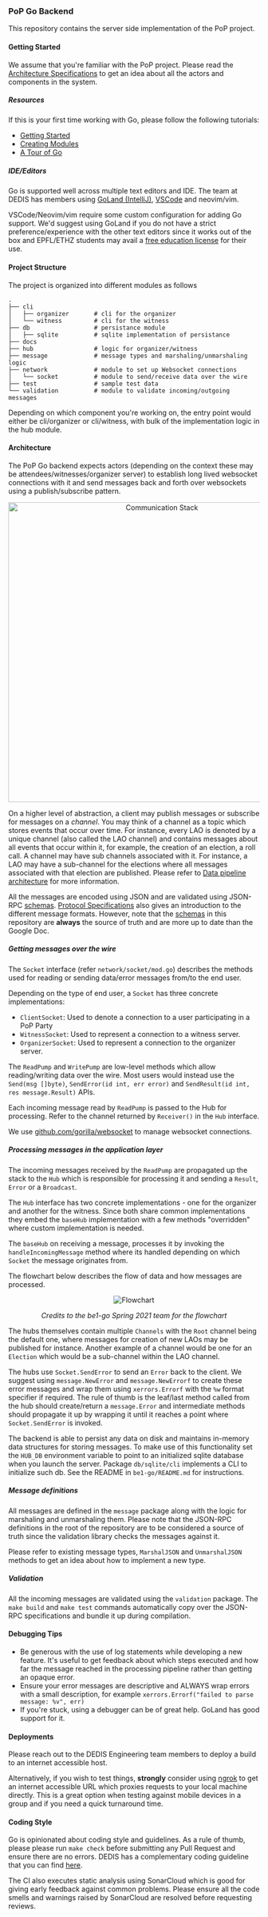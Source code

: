 ### PoP Go Backend

This repository contains the server side implementation of the PoP project.

#### Getting Started

We assume that you're familiar with the PoP project. Please read the
[Architecture Specifications](https://docs.google.com/document/d/19r3rP6o8TO-xeZBM0GQzkHYQFSJtWy7UhjLhzzZVry4)
to get an idea about all the actors and components in the system.

##### Resources

If this is your first time working with Go, please follow the following
tutorials:

* [Getting Started](https://golang.org/doc/tutorial/getting-started)
* [Creating Modules](https://golang.org/doc/tutorial/create-module)
* [A Tour of Go](https://tour.golang.org/welcome/1)

 
##### IDE/Editors

Go is supported well across multiple text editors and IDE. The team at DEDIS has
members using [GoLand (IntelliJ)](https://www.jetbrains.com/go/),
[VSCode](https://code.visualstudio.com/) and neovim/vim.

VSCode/Neovim/vim require some custom configuration for adding Go support. We'd
suggest using GoLand if you do not have a strict preference/experience with the
other text editors since it works out of the box and EPFL/ETHZ students may
avail a [free education license](https://www.jetbrains.com/community/education/#students)
for their use.

#### Project Structure

The project is organized into different modules as follows

```
.
├── cli
│   ├── organizer       # cli for the organizer
│   └── witness         # cli for the witness
├── db                  # persistance module
│   ├── sqlite          # sqlite implementation of persistance 
├── docs
├── hub                 # logic for organizer/witness
├── message             # message types and marshaling/unmarshaling logic
├── network             # module to set up Websocket connections
│   └── socket          # module to send/receive data over the wire
├── test                # sample test data
└── validation          # module to validate incoming/outgoing messages
```

Depending on which component you're working on, the entry point would either be
cli/organizer or cli/witness, with bulk of the implementation logic in the hub
module.

#### Architecture

The PoP Go backend expects actors (depending on the context these may be
attendees/witnesses/organizer server) to establish long lived websocket
connections with it and send messages back and forth over websockets using a
publish/subscribe pattern.

<div align="center">
  <img alt="Communication Stack" src="images/comm_stack.jpeg" width="600" />
</div>

On a higher level of abstraction, a client may publish messages or subscribe for
messages on a *channel*. You may think of a channel as a topic which stores
events that occur over time. For instance, every LAO is denoted by a unique
channel (also called the LAO channel) and contains messages about all events
that occur within it, for example, the creation of an election, a roll call. A
channel may have sub channels associated with it. For instance, a LAO may have a
sub-channel for the elections where all messages associated with that election
are published. Please refer to [Data pipeline
architecture](https://docs.google.com/document/d/19r3rP6o8TO-xeZBM0GQzkHYQFSJtWy7UhjLhzzZVry4/edit#heading=h.1h71fzpdznrh)
for more information.

All the messages are encoded using JSON and are validated using JSON-RPC
[schemas](https://github.com/dedis/student_21_pop/tree/master/protocol).
[Protocol Specifications](https://docs.google.com/document/d/1fyNWSPzLhM6W9V0VTFf2waMLiJGcscy7wa4bQlLkySM)
also gives an introduction to the different message formats. However, note that
the [schemas](https://github.com/dedis/student_21_pop/tree/master/protocol) in
this repository are **always** the source of truth and are more up to date than
the Google Doc.

##### Getting messages over the wire

The `Socket` interface (refer `network/socket/mod.go`) describes the methods
used for reading or sending data/error messages from/to the end user.

Depending on the type of end user, a `Socket` has three concrete
implementations:

* `ClientSocket`: Used to denote a connection to a user participating in a PoP
  Party
* `WitnessSocket`: Used to represent a connection to a witness server.
* `OrganizerSocket`: Used to represent a connection to the organizer server.

The `ReadPump` and `WritePump` are low-level methods which allow reading/writing
data over the wire. Most users would instead use the `Send(msg []byte)`,
`SendError(id int, err error)` and `SendResult(id int, res message.Result)`
APIs.

Each incoming message read by `ReadPump` is passed to the Hub for processing.
Refer to the channel returned by `Receiver()` in the `Hub` interface.

We use [github.com/gorilla/websocket](github.com/gorilla/websocket) to manage
websocket connections.

##### Processing messages in the application layer

The incoming messages received by the `ReadPump` are propagated up the stack to
the `Hub` which is responsible for processing it and sending a `Result`, `Error`
or a `Broadcast`.

The `Hub` interface has two concrete implementations - one for the organizer and
another for the witness. Since both share common implementations they embed the
`baseHub` implementation with a few methods "overridden" where custom
implementation is needed.

The `baseHub` on receiving a message, processes it by invoking the
`handleIncomingMessage` method where its handled depending on which `Socket` the
message originates from.

The flowchart below describes the flow of data and how messages are processed.

<div align="center">
  <img src="images/flowchart.png" alt="Flowchart"/>
</div>

<p align="center"><i>
  Credits to the be1-go Spring 2021 team for the flowchart
</i></p>

The hubs themselves contain multiple `Channels` with the `Root` channel being
the default one, where messages for creation of new LAOs may be published for
instance. Another example of a channel would be one for an `Election` which
would be a sub-channel within the LAO channel.

The hubs use `Socket.SendError` to send an `Error` back to the client.
We suggest using `message.NewError` and `message.NewErrorf` to create
these error messages and wrap them using `xerrors.Errorf` with the `%w`
format specifier if required. The rule of thumb is the leaf/last method
called from the hub should create/return a `message.Error` and intermediate
methods should propagate it up by wrapping it until it reaches a point
where `Socket.SendError` is invoked.

The backend is able to persist any data on disk and maintains in-memory data
structures for storing messages. To make use of this functionality set the
`HUB_DB` environment variable to point to an initialized sqlite database when
you launch the server. Package `db/sqlite/cli` implements a CLI to initialize
such db. See the README in `be1-go/README.md` for instructions.


##### Message definitions

All messages are defined in the `message` package along with the logic for
marshaling and unmarshaling them. Please note that the JSON-RPC definitions in
the root of the repository are to be considered a source of truth since the
validation library checks the messages against it.

Please refer to existing message types, `MarshalJSON` and `UnmarshalJSON`
methods to get an idea about how to implement a new type.

##### Validation

All the incoming messages are validated using the `validation` package. The
`make build` and `make test` commands automatically copy over the JSON-RPC
specifications and bundle it up during compilation.

#### Debugging Tips

* Be generous with the use of log statements while developing a new feature.
It's useful to get feedback about which steps executed and how far the message
reached in the processing pipeline rather than getting an opaque error.
* Ensure your error messages are descriptive and ALWAYS wrap errors with a small
  description, for example `xerrors.Errorf("failed to parse message: %v", err)`
* If you're stuck, using a debugger can be of great help. GoLand has good
support for it.

#### Deployments

Please reach out to the DEDIS Engineering team members to deploy a build to an
internet accessible host.

Alternatively, if you wish to test things, **strongly** consider using
[ngrok](https://ngrok.com/) to get an internet accessible URL which proxies
requests to your local machine directly. This is a great option when testing
against mobile devices in a group and if you need a quick turnaround time.

#### Coding Style

Go is opinionated about coding style and guidelines. As a rule of thumb, please
please run `make check` before submitting any Pull Request and ensure there are
no errors. DEDIS has a complementary coding guideline that you can find
[here](https://dedis.github.io/dela/#/guideline).

The CI also executes static analysis using SonarCloud which is good for giving
early feedback against common problems. Please ensure all the code smells and
warnings raised by SonarCloud are resolved before requesting reviews.
